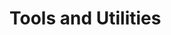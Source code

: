 # Tools and Utilities

<!-- TODO: Describe the tools available in this project, how to use them, and relevant documentation links. -->

